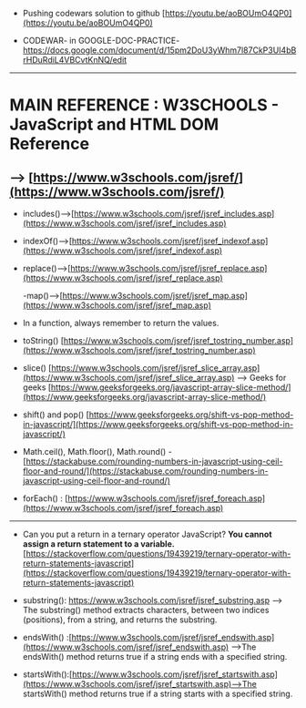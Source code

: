 - Pushing codewars solution to github
  [https://youtu.be/aoBOUmO4QP0](https://youtu.be/aoBOUmO4QP0)

- CODEWAR- in GOOGLE-DOC-PRACTICE- https://docs.google.com/document/d/15pm2DoU3yWhm7l87CkP3UI4bBrHDuRdiL4VBCvtKnNQ/edit

---

# MAIN REFERENCE : W3SCHOOLS - JavaScript and HTML DOM Reference

## --> [https://www.w3schools.com/jsref/](https://www.w3schools.com/jsref/)

- includes()-->[https://www.w3schools.com/jsref/jsref_includes.asp](https://www.w3schools.com/jsref/jsref_includes.asp)

- indexOf()-->[https://www.w3schools.com/jsref/jsref_indexof.asp](https://www.w3schools.com/jsref/jsref_indexof.asp)

- replace()-->[https://www.w3schools.com/jsref/jsref_replace.asp](https://www.w3schools.com/jsref/jsref_replace.asp)

  -map()-->[https://www.w3schools.com/jsref/jsref_map.asp](https://www.w3schools.com/jsref/jsref_map.asp)

- In a function, always remember to return the values.

- toString() [https://www.w3schools.com/jsref/jsref_tostring_number.asp](https://www.w3schools.com/jsref/jsref_tostring_number.asp)

- slice() [https://www.w3schools.com/jsref/jsref_slice_array.asp](https://www.w3schools.com/jsref/jsref_slice_array.asp) --> Geeks for geeks [https://www.geeksforgeeks.org/javascript-array-slice-method/](https://www.geeksforgeeks.org/javascript-array-slice-method/)

- shift() and pop() [https://www.geeksforgeeks.org/shift-vs-pop-method-in-javascript/](https://www.geeksforgeeks.org/shift-vs-pop-method-in-javascript/)

- Math.ceil(), Math.floor(), Math.round() -[https://stackabuse.com/rounding-numbers-in-javascript-using-ceil-floor-and-round/](https://stackabuse.com/rounding-numbers-in-javascript-using-ceil-floor-and-round/)

- forEach() : [https://www.w3schools.com/jsref/jsref_foreach.asp](https://www.w3schools.com/jsref/jsref_foreach.asp)

---

- Can you put a return in a ternary operator JavaScript?
  **You cannot assign a return statement to a variable.**
  [https://stackoverflow.com/questions/19439219/ternary-operator-with-return-statements-javascript](https://stackoverflow.com/questions/19439219/ternary-operator-with-return-statements-javascript)

- substring(): https://www.w3schools.com/jsref/jsref_substring.asp --> The substring() method extracts characters, between two indices (positions), from a string, and returns the substring.

- endsWith() :[https://www.w3schools.com/jsref/jsref_endswith.asp](https://www.w3schools.com/jsref/jsref_endswith.asp) -->The endsWith() method returns true if a string ends with a specified string.

- startsWith():[https://www.w3schools.com/jsref/jsref_startswith.asp](https://www.w3schools.com/jsref/jsref_startswith.asp)-->The startsWith() method returns true if a string starts with a specified string.
